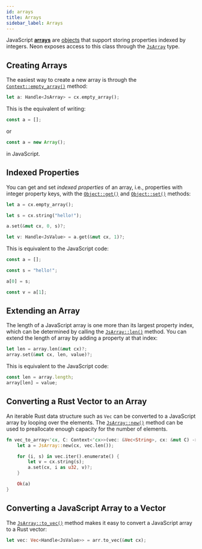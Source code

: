 ```yaml
---
id: arrays
title: Arrays
sidebar_label: Arrays
---
```


JavaScript **[arrays](https://developer.mozilla.org/en-US/docs/Web/JavaScript/Reference/Global_Objects/Array)** are [objects](objects) that support storing properties indexed by integers. Neon exposes access to this class through the [`JsArray`](https://docs.rs/neon/latest/neon/types/struct.JsArray.html) type.

## Creating Arrays

The easiest way to create a new array is through the [`Context::empty_array()`](https://docs.rs/neon/latest/neon/context/trait.Context.html#method.empty_array) method:

```rust
let a: Handle<JsArray> = cx.empty_array();
```

This is the equivalent of writing:
```javascript
const a = [];
```
or
```javascript
const a = new Array();
```
in JavaScript.

## Indexed Properties

You can get and set _indexed properties_ of an array, i.e., properties with integer property keys, with the [`Object::get()`](https://docs.rs/neon/latest/neon/object/trait.Object.html#method.get) and [`Object::set()`](https://docs.rs/neon/latest/neon/object/trait.Object.html#method.set) methods:

```rust
let a = cx.empty_array();

let s = cx.string("hello!");

a.set(&mut cx, 0, s)?;

let v: Handle<JsValue> = a.get(&mut cx, 1)?;
```

This is equivalent to the JavaScript code:

```javascript
const a = [];

const s = "hello!";

a[0] = s;

const v = a[1];
```

## Extending an Array

The length of a JavaScript array is one more than its largest property index, which can be determined by calling the [`JsArray::len()`](https://docs.rs/neon/latest/neon/types/struct.JsArray.html#method.len) method. You can extend the length of array by adding a property at that index:

```rust
let len = array.len(&mut cx)?;
array.set(&mut cx, len, value)?;
```

This is equivalent to the JavaScript code:

```javascript
const len = array.length;
array[len] = value;
```

## Converting a Rust Vector to an Array

An iterable Rust data structure such as `Vec` can be converted to a JavaScript array by looping over the elements. The [`JsArray::new()`](https://docs.rs/neon/latest/neon/types/struct.JsArray.html#method.new) method can be used to preallocate enough capacity for the number of elements.

```rust
fn vec_to_array<'cx, C: Context<'cx>>(vec: &Vec<String>, cx: &mut C) -> JsResult<'cx, JsArray> {
    let a = JsArray::new(cx, vec.len());

    for (i, s) in vec.iter().enumerate() {
        let v = cx.string(s);
        a.set(cx, i as u32, v)?;
    }

    Ok(a)
}
```

## Converting a JavaScript Array to a Vector

The [`JsArray::to_vec()`](https://docs.rs/neon/latest/neon/types/struct.JsArray.html#method.to_vec) method makes it easy to convert a JavaScript array to a Rust vector:

```rust
let vec: Vec<Handle<JsValue>> = arr.to_vec(&mut cx);
```
